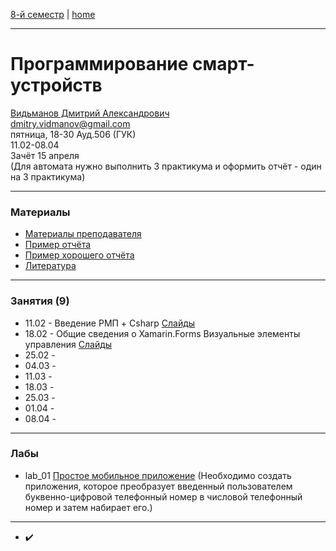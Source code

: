 [8-й семестр](../2022_8_sem.md) | [home](../README.md)
____________________________________
# Программирование смарт-устройств
[Видьманов Дмитрий Александрович](https://studizba.com/hs/151-mgtu-im-baumana/teachers/172-kafedra-iu-3-informacionnye-sistemy-i-te/5094-vidmanov-dmitrij-aleksandrovich.html) \
dmitry.vidmanov@gmail.com \
пятница, 18-30 Ауд.506 (ГУК)\
11.02-08.04 \
Зачёт 15 апреля \
(Для автомата нужно выполнить 3 практикума и оформить отчёт - один на 3 практикума)
____________________________________
### Материалы

* [Материалы преподавателя](https://disk.yandex.ru/d/A5lI-FMADD132Q)
* [Пример отчёта](https://docs.yandex.ru/docs/view?url=ya-disk-public%3A%2F%2FIJNN%2BG1ES7lsjzNGM%2F1ouurcoJoCpbsJKaLocvWHV7e%2FjaZ06Qg9WXlQ5Bay60Ufq%2FJ6bpmRyOJonT3VoXnDag%3D%3D%3A%2F1%2F%D0%9F%D1%80%D0%B8%D0%BC%D0%B5%D1%80%20%D0%BE%D1%82%D1%87%D0%B5%D1%82%D0%B0.pdf&name=%D0%9F%D1%80%D0%B8%D0%BC%D0%B5%D1%80%20%D0%BE%D1%82%D1%87%D0%B5%D1%82%D0%B0.pdf)
* [Пример хорошего отчёта](https://docs.google.com/document/d/1z15XGFY55yyDikwxpyLX0a2xBH2q9Oy1/edit?usp=sharing&ouid=104050528212751164470&rtpof=true&sd=true)
* [Литература](https://disk.yandex.ru/d/A5lI-FMADD132Q/literature)
____________________________________
### Занятия (9)

* 11.02 - Введение РМП + Csharp [Слайды](https://docs.yandex.ru/docs/view?url=ya-disk-public%3A%2F%2FIJNN%2BG1ES7lsjzNGM%2F1ouurcoJoCpbsJKaLocvWHV7e%2FjaZ06Qg9WXlQ5Bay60Ufq%2FJ6bpmRyOJonT3VoXnDag%3D%3D%3A%2F1%2F%D0%A1%D0%B5%D0%BC%D0%B8%D0%BD%D0%B0%D1%80.%20%D0%92%D0%B2%D0%B5%D0%B4%D0%B5%D0%BD%D0%B8%D0%B5%20%D0%A0%D0%9C%D0%9F%20%2B%20Csharp.pptx&name=%D0%A1%D0%B5%D0%BC%D0%B8%D0%BD%D0%B0%D1%80.%20%D0%92%D0%B2%D0%B5%D0%B4%D0%B5%D0%BD%D0%B8%D0%B5%20%D0%A0%D0%9C%D0%9F%20%2B%20Csharp.pptx)
* 18.02 - Общие сведения о Xamarin.Forms Визуальные элементы управления [Слайды](https://docs.yandex.ru/docs/view?url=ya-disk-public%3A%2F%2FIJNN%2BG1ES7lsjzNGM%2F1ouurcoJoCpbsJKaLocvWHV7e%2FjaZ06Qg9WXlQ5Bay60Ufq%2FJ6bpmRyOJonT3VoXnDag%3D%3D%3A%2F2%2F%D0%A1%D0%B5%D0%BC%D0%B8%D0%BD%D0%B0%D1%80.%20%D0%BF%D1%80%D0%B8%D0%BB%D0%BE%D0%B6%D0%B5%D0%BD%D0%B8%D0%B5%20XF.pptx&name=%D0%A1%D0%B5%D0%BC%D0%B8%D0%BD%D0%B0%D1%80.%20%D0%BF%D1%80%D0%B8%D0%BB%D0%BE%D0%B6%D0%B5%D0%BD%D0%B8%D0%B5%20XF.pptx)
* 25.02 -  
* 04.03 -  
* 11.03 -  
* 18.03 -  
* 25.03 -   
* 01.04 -  
* 08.04 -  


____________________________________

### Лабы

* lab_01 [Простое мобильное приложение](https://docs.yandex.ru/docs/view?url=ya-disk-public%3A%2F%2FIJNN%2BG1ES7lsjzNGM%2F1ouurcoJoCpbsJKaLocvWHV7e%2FjaZ06Qg9WXlQ5Bay60Ufq%2FJ6bpmRyOJonT3VoXnDag%3D%3D%3A%2F2%2F%D0%97%D0%B0%D0%B4%D0%B0%D0%BD%D0%B8%D0%B5.%20%D0%BF%D1%80%D0%B8%D0%BB%D0%BE%D0%B6%D0%B5%D0%BD%D0%B8%D0%B5%20XF.docx&name=%D0%97%D0%B0%D0%B4%D0%B0%D0%BD%D0%B8%D0%B5.%20%D0%BF%D1%80%D0%B8%D0%BB%D0%BE%D0%B6%D0%B5%D0%BD%D0%B8%D0%B5%20XF.docx) (Необходимо создать приложения, которое преобразует
введенный пользователем буквенно-цифровой телефонный номер в числовой телефонный
номер и затем набирает его.)

____________________________________

* ✔️
